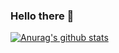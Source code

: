 ### Hello there 👋
[![Anurag's github stats](https://github-readme-stats.vercel.app/api?username=Tomev&show_icons=true&theme=dark)](https://github.com/anuraghazra/github-readme-stats)
<!--
**Tomev/Tomev** is a ✨ _special_ ✨ repository because its `README.md` (this file) appears on your GitHub profile.

Here are some ideas to get you started:

- 🔭 I’m currently working on ...
- 🌱 I’m currently learning ...
- 👯 I’m looking to collaborate on ...
- 🤔 I’m looking for help with ...
- 💬 Ask me about ...
- 📫 How to reach me: ...
- 😄 Pronouns: ...
- ⚡ Fun fact: ...
-->
